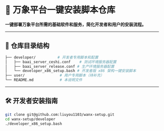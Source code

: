 # 🚀 万象平台一键安装脚本仓库

**一键部署万象平台所需的基础软件和服务，简化开发者和用户的安装流程。**

---

## 📁 仓库目录结构

```bash
├── developer/          # 开发者专用脚本和配置
│   ├── baai_server_ceshi.conf    # 测试环境服务器配置
│   ├── baai_server_release.conf # 生产环境服务器配置
│   └── developer_x86_setup.bash # 开发者版 x86 架构一键安装脚本
├── user/                # 用户专用脚本（待补充）
└── README.md            # 本说明文件
```
---
## 🛠️ 开发者安装指南
```bash
git clone git@github.com:liuyou1103/wanx-setup.git
cd wanx-setup/developer
./developer_x86_setup.bash
```
